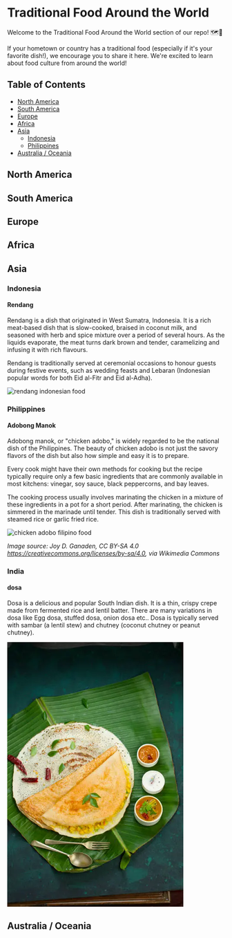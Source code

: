 # Traditional Food Around the World

Welcome to the Traditional Food Around the World section of our repo! 🗺️🍴

If your hometown or country has a traditional food (especially if it's your favorite dish!), we encourage you to share it here. We're excited to learn about food culture from around the world!

<!-- CONTRIBUTING INSTRUCTIONS -->

<!--
1. If the country name is not available, add it to the continent section, e.g., ### Country Name. Then, add the country as a list under the continent in the Table of Contents. NOTE: Country names should be ordered alphabetically.

2. Add the food to the country section, e.g., #### Food Name

3. If available, add an image to the images folder. Put the path to the image or the link to the image URL in the "src" attribute. Then, add it below the food's description. For example:

   <img src="./images/img-name.jpg" width="400" alt="image description">

-->

## Table of Contents

- [North America](#north-america)
- [South America](#south-america)
- [Europe](#europe)
- [Africa](#africa)
- [Asia](#asia)
  - [Indonesia](#indonesia)
  - [Philippines](#philippines)
- [Australia / Oceania](#australia--oceania)

## North America

## South America

## Europe

## Africa

## Asia

### Indonesia

#### Rendang

Rendang is a dish that originated in West Sumatra, Indonesia. It is a rich meat-based dish that is slow-cooked, braised in coconut milk, and seasoned with herb and spice mixture over a period of several hours. As the liquids evaporate, the meat turns dark brown and tender, caramelizing and infusing it with rich flavours.

Rendang is traditionally served at ceremonial occasions to honour guests during festive events, such as wedding feasts and Lebaran (Indonesian popular words for both Eid al-Fitr and Eid al-Adha).

<img src="https://indonesiakaya.com/wp-content/uploads/2023/04/ren_Artboard_4.jpg" width="400" alt="rendang indonesian food">

### Philippines

#### Adobong Manok

Adobong manok, or "chicken adobo," is widely regarded to be the national dish of the Philippines. The beauty of chicken adobo is not just the savory flavors of the dish but also how simple and easy it is to prepare. 

Every cook might have their own methods for cooking but the recipe typically require only a few basic ingredients that are commonly available in most kitchens: vinegar, soy sauce, black peppercorns, and bay leaves. 

The cooking process usually involves marinating the chicken in a mixture of these ingredients in a pot for a short period. After marinating, the chicken is simmered in the marinade until tender. This dish is traditionally served with steamed rice or garlic fried rice.

<img src="images/chicken-adobo.jpeg" width="400" alt="chicken adobo filipino food">

**Image source:* Joy D. Ganaden, CC BY-SA 4.0 <https://creativecommons.org/licenses/by-sa/4.0>, via Wikimedia Commons*

### India

#### dosa

Dosa is a delicious and popular South Indian dish. It is a thin, crispy crepe made from fermented rice and lentil batter. There are many variations in dosa like Egg dosa, stuffed dosa, onion dosa etc.. Dosa is typically served with sambar (a lentil stew) and chutney (coconut chutney or peanut chutney).

<img src="images/dosa.webp" width="408" alt="Normal and stuffed dosa served with sambar">

## Australia / Oceania
